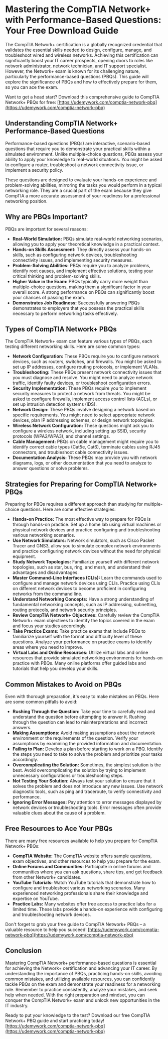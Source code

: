 # Mastering the CompTIA Network+ with Performance-Based Questions: Your Free Download Guide

The CompTIA Network+ certification is a globally recognized credential that validates the essential skills needed to design, configure, manage, and troubleshoot wired and wireless networks. Achieving this certification can significantly boost your IT career prospects, opening doors to roles like network administrator, network technician, and IT support specialist. However, the Network+ exam is known for its challenging nature, particularly the performance-based questions (PBQs). This guide will explore the significance of PBQs and how to effectively prepare for them, so you can ace the exam.

Want to get a head start? Download this comprehensive guide to CompTIA Network+ PBQs for free: [https://udemywork.com/comptia-network-pbq](https://udemywork.com/comptia-network-pbq)

## Understanding CompTIA Network+ Performance-Based Questions

Performance-based questions (PBQs) are interactive, scenario-based questions that require you to demonstrate your practical skills within a simulated environment. Unlike multiple-choice questions, PBQs assess your ability to apply your knowledge to real-world situations. You might be asked to configure a router, troubleshoot a network connectivity issue, or implement a security policy.

These questions are designed to evaluate your hands-on experience and problem-solving abilities, mirroring the tasks you would perform in a typical networking role. They are a crucial part of the exam because they give CompTIA a more accurate assessment of your readiness for a professional networking position.

## Why are PBQs Important?

PBQs are important for several reasons:

*   **Real-World Simulation:** PBQs simulate real-world networking scenarios, allowing you to apply your theoretical knowledge in a practical context.
*   **Hands-on Skills Assessment:** They directly assess your hands-on skills, such as configuring network devices, troubleshooting connectivity issues, and implementing security measures.
*   **Problem-Solving Abilities:** PBQs require you to analyze problems, identify root causes, and implement effective solutions, testing your critical thinking and problem-solving skills.
*   **Higher Value in the Exam:** PBQs typically carry more weight than multiple-choice questions, making them a significant factor in your overall score. A strong performance on PBQs can significantly boost your chances of passing the exam.
*   **Demonstrates Job Readiness:** Successfully answering PBQs demonstrates to employers that you possess the practical skills necessary to perform networking tasks effectively.

## Types of CompTIA Network+ PBQs

The CompTIA Network+ exam can feature various types of PBQs, each testing different networking skills. Here are some common types:

*   **Network Configuration:** These PBQs require you to configure network devices, such as routers, switches, and firewalls. You might be asked to set up IP addresses, configure routing protocols, or implement VLANs.
*   **Troubleshooting:** These PBQs present network connectivity issues that you must diagnose and resolve. You might need to analyze network traffic, identify faulty devices, or troubleshoot configuration errors.
*   **Security Implementation:** These PBQs require you to implement security measures to protect a network from threats. You might be asked to configure firewalls, implement access control lists (ACLs), or set up intrusion detection systems (IDS).
*   **Network Design:** These PBQs involve designing a network based on specific requirements. You might need to select appropriate network devices, plan IP addressing schemes, or design network topologies.
*   **Wireless Network Configuration:** These questions might ask you to configure a wireless network, including setting up SSID, security protocols (WPA2/WPA3), and channel settings.
*   **Cable Management:** PBQs on cable management might require you to identify correct cable types (Cat5e, Cat6), terminate cables using RJ45 connectors, and troubleshoot cable connectivity issues.
*   **Documentation Analysis:** These PBQs may provide you with network diagrams, logs, or other documentation that you need to analyze to answer questions or solve problems.

## Strategies for Preparing for CompTIA Network+ PBQs

Preparing for PBQs requires a different approach than studying for multiple-choice questions. Here are some effective strategies:

*   **Hands-on Practice:** The most effective way to prepare for PBQs is through hands-on practice. Set up a home lab using virtual machines or physical network devices and practice configuring and troubleshooting various networking scenarios.
*   **Use Network Simulators:** Network simulators, such as Cisco Packet Tracer and GNS3, allow you to simulate complex network environments and practice configuring network devices without the need for physical equipment.
*   **Study Network Topologies:** Familiarize yourself with different network topologies, such as star, bus, ring, and mesh, and understand their advantages and disadvantages.
*   **Master Command-Line Interfaces (CLIs):** Learn the commands used to configure and manage network devices using CLIs. Practice using CLIs on different network devices to become proficient in configuring networks from the command line.
*   **Understand Networking Concepts:** Have a strong understanding of fundamental networking concepts, such as IP addressing, subnetting, routing protocols, and network security principles.
*   **Review CompTIA Network+ Objectives:** Carefully review the CompTIA Network+ exam objectives to identify the topics covered in the exam and focus your studies accordingly.
*   **Take Practice Exams:** Take practice exams that include PBQs to familiarize yourself with the format and difficulty level of these questions. Analyze your performance on practice exams to identify areas where you need to improve.
*   **Virtual Labs and Online Resources:** Utilize virtual labs and online resources that provide simulated networking environments for hands-on practice with PBQs. Many online platforms offer guided labs and tutorials that help you develop your skills.

## Common Mistakes to Avoid on PBQs

Even with thorough preparation, it's easy to make mistakes on PBQs. Here are some common pitfalls to avoid:

*   **Rushing Through the Question:** Take your time to carefully read and understand the question before attempting to answer it. Rushing through the question can lead to misinterpretations and incorrect answers.
*   **Making Assumptions:** Avoid making assumptions about the network environment or the requirements of the question. Verify your assumptions by examining the provided information and documentation.
*   **Failing to Plan:** Develop a plan before starting to work on a PBQ. Identify the steps you need to take to solve the problem and prioritize your tasks accordingly.
*   **Overcomplicating the Solution:** Sometimes, the simplest solution is the best. Avoid overcomplicating the solution by trying to implement unnecessary configurations or troubleshooting steps.
*   **Not Testing Your Solution:** Always test your solution to ensure that it solves the problem and does not introduce any new issues. Use network diagnostic tools, such as ping and traceroute, to verify connectivity and performance.
*   **Ignoring Error Messages:** Pay attention to error messages displayed by network devices or troubleshooting tools. Error messages often provide valuable clues about the cause of a problem.

## Free Resources to Ace Your PBQs

There are many free resources available to help you prepare for CompTIA Network+ PBQs:

*   **CompTIA Website:** The CompTIA website offers sample questions, exam objectives, and other resources to help you prepare for the exam.
*   **Online Forums and Communities:** Participate in online forums and communities where you can ask questions, share tips, and get feedback from other Network+ candidates.
*   **YouTube Tutorials:** Watch YouTube tutorials that demonstrate how to configure and troubleshoot various networking scenarios. Many experienced networking professionals share their knowledge and expertise on YouTube.
*   **Practice Labs:** Many websites offer free access to practice labs for a limited time. These labs provide a hands-on experience with configuring and troubleshooting network devices.

Don't forget to grab your free guide to CompTIA Network+ PBQs – a valuable resource to help you succeed! [https://udemywork.com/comptia-network-pbq](https://udemywork.com/comptia-network-pbq)

## Conclusion

Mastering CompTIA Network+ performance-based questions is essential for achieving the Network+ certification and advancing your IT career. By understanding the importance of PBQs, practicing hands-on skills, avoiding common mistakes, and utilizing available resources, you can confidently tackle PBQs on the exam and demonstrate your readiness for a networking role. Remember to practice consistently, analyze your mistakes, and seek help when needed. With the right preparation and mindset, you can conquer the CompTIA Network+ exam and unlock new opportunities in the IT industry.

Ready to put your knowledge to the test? Download our free CompTIA Network+ PBQ guide and start practicing today! [https://udemywork.com/comptia-network-pbq](https://udemywork.com/comptia-network-pbq)

